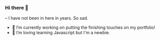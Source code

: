 ### Hi there 👋

– I have not been in here in years. So sad. 

- 🔭 I’m currently working on putting the finishing touches on my portfolio! 
- 🌱 I’m loving learning Javascript but I'm a newbie. 

<!--
**zoerem/zoerem** is a ✨ _special_ ✨ repository because its `README.md` (this file) appears on your GitHub profile.

Here are some ideas to get you started:

- 👯 I’m looking to collaborate on ...
- 🤔 I’m looking for help with ...
- 💬 Ask me about ...
- 📫 How to reach me: ...
- 😄 Pronouns: ...
- ⚡ Fun fact: ...
-->
